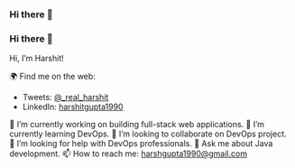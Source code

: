 ### Hi there 👋

<!--
**harshgupta1990/harshgupta1990** is a ✨ _special_ ✨ repository because its `README.md` (this file) appears on your GitHub profile.

Here are some ideas to get you started:

- 🔭 I’m currently working on ...
- 🌱 I’m currently learning ...
- 👯 I’m looking to collaborate on ...
- 🤔 I’m looking for help with ...
- 💬 Ask me about ...
- 📫 How to reach me: ...
- 😄 Pronouns: ...
- ⚡ Fun fact: ...
-->

### Hi there 👋
Hi, I’m Harshit!

🌍 Find me on the web:

- Tweets:   [@_real_harshit](https://twitter.com/real_harshit_)
- LinkedIn: [harshitgupta1990](https://www.linkedin.com/in/harshitgupta1990/)

🔭 I’m currently working on building full-stack web applications.
🌱 I’m currently learning DevOps.
👯 I’m looking to collaborate on DevOps project.
🤔 I’m looking for help with DevOps professionals.
💬 Ask me about Java development.
📫 How to reach me: harshgupta1990@gmail.com
